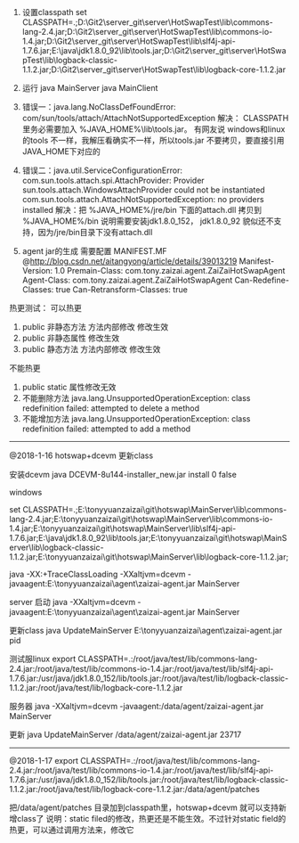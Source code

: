 1. 设置classpath
set CLASSPATH=.;D:\Git2\server_git\server\HotSwapTest\lib\commons-lang-2.4.jar;D:\Git2\server_git\server\HotSwapTest\lib\commons-io-1.4.jar;D:\Git2\server_git\server\HotSwapTest\lib\slf4j-api-1.7.6.jar;E:\java\jdk1.8.0_92\lib\tools.jar;D:\Git2\server_git\server\HotSwapTest\lib\logback-classic-1.1.2.jar;D:\Git2\server_git\server\HotSwapTest\lib\logback-core-1.1.2.jar


2. 运行 
java MainServer
java MainClient


3. 错误一：java.lang.NoClassDefFoundError: com/sun/tools/attach/AttachNotSupportedException
解决： CLASSPATH 里务必需要加入 %JAVA_HOME%\lib\tools.jar。 
有网友说 windows和linux的tools 不一样，我解压看确实不一样，所以tools.jar 不要拷贝，要直接引用JAVA_HOME下对应的

4. 错误二：java.util.ServiceConfigurationError: com.sun.tools.attach.spi.AttachProvider: Provider sun.tools.attach.WindowsAttachProvider could not be instantiated com.sun.tools.attach.AttachNotSupportedException: no providers installed
解决：把 %JAVA_HOME%/jre/bin 下面的attach.dll 拷贝到 %JAVA_HOME%/bin
说明需要安装jdk1.8.0_152， jdk1.8.0_92 貌似还不支持，因为/jre/bin目录下没有attach.dll

5. agent jar的生成 需要配置 MANIFEST.MF @http://blog.csdn.net/aitangyong/article/details/39013219
Manifest-Version: 1.0
Premain-Class: com.tony.zaizai.agent.ZaiZaiHotSwapAgent
Agent-Class: com.tony.zaizai.agent.ZaiZaiHotSwapAgent
Can-Redefine-Classes: true
Can-Retransform-Classes: true

热更测试：
可以热更
1. public 非静态方法  方法内部修改 修改生效
2. public 非静态属性               修改生效
3. public 静态方法    方法内部修改 修改生效

不能热更
1. public static 属性修改无效
2. 不能删除方法
java.lang.UnsupportedOperationException: class redefinition failed: attempted to delete a method
3. 不能增加方法
java.lang.UnsupportedOperationException: class redefinition failed: attempted to add a method

-----------------------------------------------------------------
@2018-1-16 hotswap+dcevm 更新class

安装dcevm 
java DCEVM-8u144-installer_new.jar install 0 false

windows

set CLASSPATH=.;E:\tonyyuanzaizai\git\hotswap\MainServer\lib\commons-lang-2.4.jar;E:\tonyyuanzaizai\git\hotswap\MainServer\lib\commons-io-1.4.jar;E:\tonyyuanzaizai\git\hotswap\MainServer\lib\slf4j-api-1.7.6.jar;E:\java\jdk1.8.0_92\lib\tools.jar;E:\tonyyuanzaizai\git\hotswap\MainServer\lib\logback-classic-1.1.2.jar;E:\tonyyuanzaizai\git\hotswap\MainServer\lib\logback-core-1.1.2.jar;

java  -XX:+TraceClassLoading -XXaltjvm=dcevm -javaagent:E:\tonyyuanzaizai\agent\zaizai-agent.jar MainServer


server 启动
java  -XXaltjvm=dcevm -javaagent:E:\tonyyuanzaizai\agent\zaizai-agent.jar MainServer


更新class
java UpdateMainServer E:\tonyyuanzaizai\agent\zaizai-agent.jar pid

测试服linux
export CLASSPATH=.:/root/java/test/lib/commons-lang-2.4.jar:/root/java/test/lib/commons-io-1.4.jar:/root/java/test/lib/slf4j-api-1.7.6.jar:/usr/java/jdk1.8.0_152/lib/tools.jar:/root/java/test/lib/logback-classic-1.1.2.jar:/root/java/test/lib/logback-core-1.1.2.jar

服务器
java  -XXaltjvm=dcevm -javaagent:/data/agent/zaizai-agent.jar MainServer

更新
java UpdateMainServer /data/agent/zaizai-agent.jar 23717


---------------------------------------------------------------------------------
@2018-1-17
export CLASSPATH=.:/root/java/test/lib/commons-lang-2.4.jar:/root/java/test/lib/commons-io-1.4.jar:/root/java/test/lib/slf4j-api-1.7.6.jar:/usr/java/jdk1.8.0_152/lib/tools.jar:/root/java/test/lib/logback-classic-1.1.2.jar:/root/java/test/lib/logback-core-1.1.2.jar:/data/agent/patches

把/data/agent/patches 目录加到classpath里，hotswap+dcevm 就可以支持新增class了
说明：static filed的修改，热更还是不能生效。不过针对static field的热更，可以通过调用方法来，修改它
